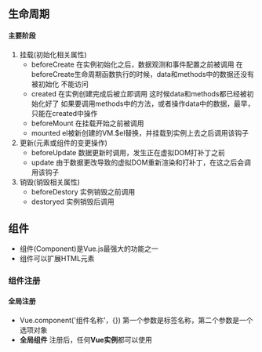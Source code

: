 ## 生命周期
####  主要阶段
1. 挂载(初始化相关属性)
   - beforeCreate  在实例初始化之后，数据观测和事件配置之前被调用
     在beforeCreate生命周期函数执行的时候，data和methods中的数据还没有被初始化 不能访问
    - created  在实例创建完成后被立即调用
       这时候data和methods都已经被初始化好了 
     如果要调用methods中的方法，或者操作data中的数据，最早，只能在created中操作
    - beforeMount  在挂载开始之前被调用
    - mounted  el被新创建的VM.$el替换，并挂载到实例上去之后调用该钩子
2. 更新(元素或组件的变更操作)
   - beforeUpdate 数据更新时调用，发生正在虚拟DOM打补丁之前
   - update 由于数据更改导致的虚拟DOM重新渲染和打补丁，在这之后会调用该钩子
3. 销毁(销毁相关属性)
    - beforeDestory 实例销毁之前调用
    - destoryed 实例销毁后调用

## 组件
- 组件(Component)是Vue.js最强大的功能之一
- 组件可以扩展HTML元素
### 组件注册
#### 全局注册
- Vue.component('组件名称'，{}) 第一个参数是标签名称，第二个参数是一个选项对象
- **全局组件** 注册后，任何**Vue实例**都可以使用